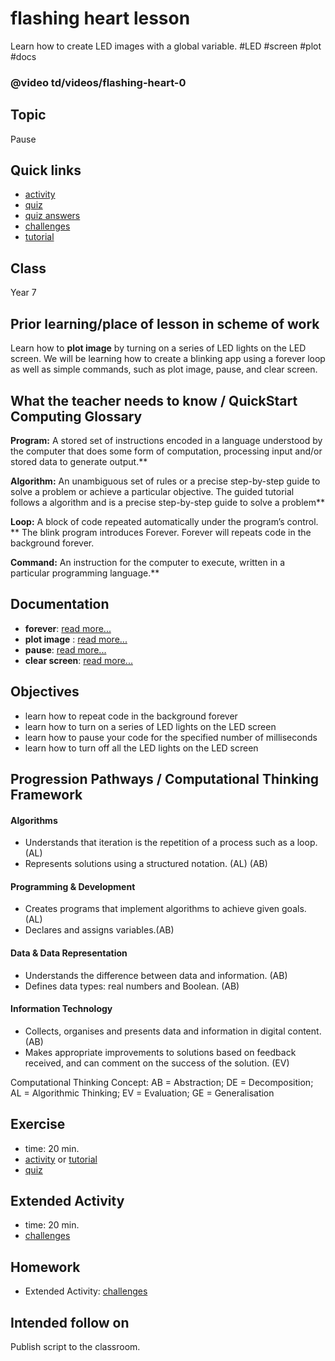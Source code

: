 # flashing heart lesson

Learn how to create LED images with a global variable. #LED #screen  #plot #docs

### @video td/videos/flashing-heart-0

## Topic

Pause

## Quick links

* [activity](/microbit/lessons/flashing-heart/activity)
* [quiz](/microbit/lessons/flashing-heart/quiz)
* [quiz answers](/microbit/lessons/flashing-heart/quiz-answers)
* [challenges](/microbit/lessons/flashing-heart/challenges)
* [tutorial](/microbit/lessons/flashing-heart/tutorial)

## Class

Year 7

## Prior learning/place of lesson in scheme of work

Learn how to **plot image** by turning on a series of LED lights on the LED screen. We will be learning how to create a blinking app using a forever loop as well as simple commands, such as plot image, pause, and clear screen.

## What the teacher needs to know / QuickStart Computing Glossary

**Program:** A stored set of instructions encoded in a language understood by the computer that does some form of computation, processing input and/or stored data to generate output.**

**Algorithm:** An unambiguous set of rules or a precise step-by-step guide to solve a problem or achieve a particular objective. The guided tutorial follows a algorithm and is a precise step-by-step guide to solve a problem**

**Loop:** A block of code repeated automatically under the program’s control. ** The blink program introduces Forever. Forever will repeats code in the background forever.

**Command:** An instruction for the computer to execute, written in a particular programming language.**

## Documentation

* **forever**: [read more...](/microbit/reference/basic/forever)
* **plot image** : [read more...](/microbit/reference/led/plot-image)
* **pause**: [read more...](/microbit/reference/basic/pause)
* **clear screen**: [read more...](/microbit/reference/basic/clear-screen)

## Objectives

* learn how to repeat code in the background forever
* learn how to turn on a series of LED lights on the LED screen
* learn how to pause your code for the specified number of milliseconds
* learn how to turn off all the LED lights on the LED screen

## Progression Pathways / Computational Thinking Framework

#### Algorithms

* Understands that iteration is the repetition of a process such as a loop. (AL)
* Represents solutions using a structured notation. (AL) (AB)

#### Programming & Development

* Creates programs that implement algorithms to achieve given goals. (AL)
* Declares and assigns variables.(AB)

#### Data & Data Representation

* Understands the difference between data and information. (AB)
* Defines data types: real numbers and Boolean. (AB)

#### Information Technology

*  Collects, organises and presents data and information in digital content. (AB)
* Makes appropriate improvements to solutions based on feedback received, and can comment on the success of the solution. (EV)

Computational Thinking Concept: AB = Abstraction; DE = Decomposition; AL = Algorithmic Thinking; EV = Evaluation; GE = Generalisation

## Exercise

* time: 20 min.
* [activity](/microbit/lessons/flashing-heart/activity) or [tutorial](/microbit/lessons/flashing-heart/tutorial)
* [quiz](/microbit/lessons/flashing-heart/quiz)

## Extended Activity

* time: 20 min.
* [challenges](/microbit/lessons/flashing-heart/challenges)

## Homework

* Extended Activity: [challenges](/microbit/lessons/flashing-heart/challenges)

## Intended follow on

Publish script to the classroom.

